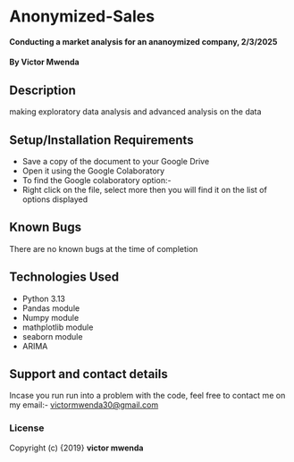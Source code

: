# Anonymized-Sales
#### Conducting a market analysis for an ananoymized company, 2/3/2025
#### By **Victor Mwenda**
## Description
making exploratory data analysis and advanced analysis on the data
## Setup/Installation Requirements
* Save a copy of the document to your Google Drive
* Open it using the Google Colaboratory
* To find the Google colaboratory option:-
* Right click on the file, select more then you will find it on the list of options displayed

## Known Bugs
There are no known bugs at the time of completion
## Technologies Used
* Python 3.13
* Pandas module
* Numpy module
* mathplotlib module
* seaborn module
* ARIMA

## Support and contact details
Incase you run run into a problem  with the code, feel free to contact me on my email:- victormwenda30@gmail.com
### License
Copyright (c) {2019} **victor mwenda**
